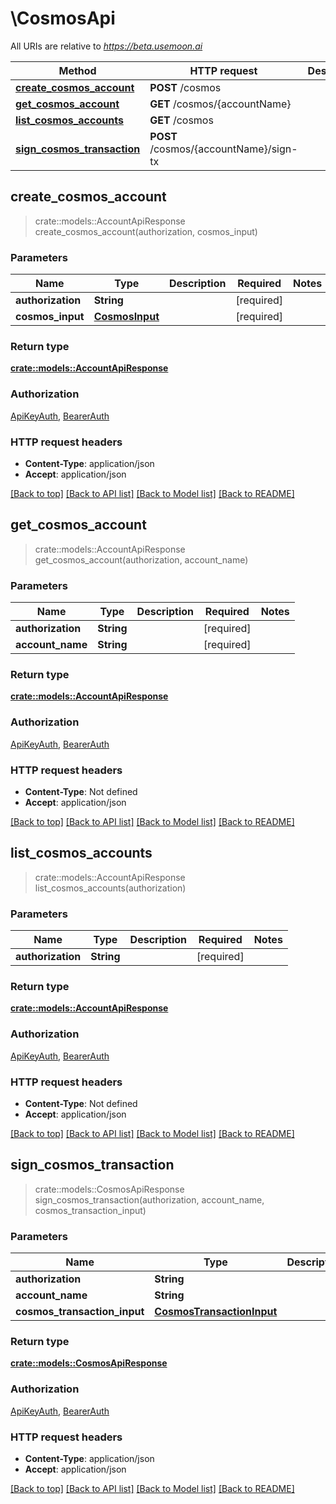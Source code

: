 # \CosmosApi

All URIs are relative to _https://beta.usemoon.ai_

| Method                                                                  | HTTP request                           | Description |
| ----------------------------------------------------------------------- | -------------------------------------- | ----------- |
| [**create\_cosmos\_account**](CosmosApi.md#create\_cosmos\_account)     | **POST** /cosmos                       |             |
| [**get\_cosmos\_account**](CosmosApi.md#get\_cosmos\_account)           | **GET** /cosmos/{accountName}          |             |
| [**list\_cosmos\_accounts**](CosmosApi.md#list\_cosmos\_accounts)       | **GET** /cosmos                        |             |
| [**sign\_cosmos\_transaction**](CosmosApi.md#sign\_cosmos\_transaction) | **POST** /cosmos/{accountName}/sign-tx |             |

## create\_cosmos\_account

> crate::models::AccountApiResponse create\_cosmos\_account(authorization, cosmos\_input)

### Parameters

| Name              | Type                              | Description | Required    | Notes |
| ----------------- | --------------------------------- | ----------- | ----------- | ----- |
| **authorization** | **String**                        |             | \[required] |       |
| **cosmos\_input** | [**CosmosInput**](CosmosInput.md) |             | \[required] |       |

### Return type

[**crate::models::AccountApiResponse**](docs/AccountAPIResponse.md)

### Authorization

[ApiKeyAuth](./#ApiKeyAuth), [BearerAuth](./#BearerAuth)

### HTTP request headers

* **Content-Type**: application/json
* **Accept**: application/json

[\[Back to top\]](CosmosApi.md) [\[Back to API list\]](./#documentation-for-api-endpoints) [\[Back to Model list\]](./#documentation-for-models) [\[Back to README\]](./)

## get\_cosmos\_account

> crate::models::AccountApiResponse get\_cosmos\_account(authorization, account\_name)

### Parameters

| Name              | Type       | Description | Required    | Notes |
| ----------------- | ---------- | ----------- | ----------- | ----- |
| **authorization** | **String** |             | \[required] |       |
| **account\_name** | **String** |             | \[required] |       |

### Return type

[**crate::models::AccountApiResponse**](docs/AccountAPIResponse.md)

### Authorization

[ApiKeyAuth](./#ApiKeyAuth), [BearerAuth](./#BearerAuth)

### HTTP request headers

* **Content-Type**: Not defined
* **Accept**: application/json

[\[Back to top\]](CosmosApi.md) [\[Back to API list\]](./#documentation-for-api-endpoints) [\[Back to Model list\]](./#documentation-for-models) [\[Back to README\]](./)

## list\_cosmos\_accounts

> crate::models::AccountApiResponse list\_cosmos\_accounts(authorization)

### Parameters

| Name              | Type       | Description | Required    | Notes |
| ----------------- | ---------- | ----------- | ----------- | ----- |
| **authorization** | **String** |             | \[required] |       |

### Return type

[**crate::models::AccountApiResponse**](docs/AccountAPIResponse.md)

### Authorization

[ApiKeyAuth](./#ApiKeyAuth), [BearerAuth](./#BearerAuth)

### HTTP request headers

* **Content-Type**: Not defined
* **Accept**: application/json

[\[Back to top\]](CosmosApi.md) [\[Back to API list\]](./#documentation-for-api-endpoints) [\[Back to Model list\]](./#documentation-for-models) [\[Back to README\]](./)

## sign\_cosmos\_transaction

> crate::models::CosmosApiResponse sign\_cosmos\_transaction(authorization, account\_name, cosmos\_transaction\_input)

### Parameters

| Name                           | Type                                                    | Description | Required    | Notes |
| ------------------------------ | ------------------------------------------------------- | ----------- | ----------- | ----- |
| **authorization**              | **String**                                              |             | \[required] |       |
| **account\_name**              | **String**                                              |             | \[required] |       |
| **cosmos\_transaction\_input** | [**CosmosTransactionInput**](CosmosTransactionInput.md) |             | \[required] |       |

### Return type

[**crate::models::CosmosApiResponse**](docs/CosmosAPIResponse.md)

### Authorization

[ApiKeyAuth](./#ApiKeyAuth), [BearerAuth](./#BearerAuth)

### HTTP request headers

* **Content-Type**: application/json
* **Accept**: application/json

[\[Back to top\]](CosmosApi.md) [\[Back to API list\]](./#documentation-for-api-endpoints) [\[Back to Model list\]](./#documentation-for-models) [\[Back to README\]](./)
